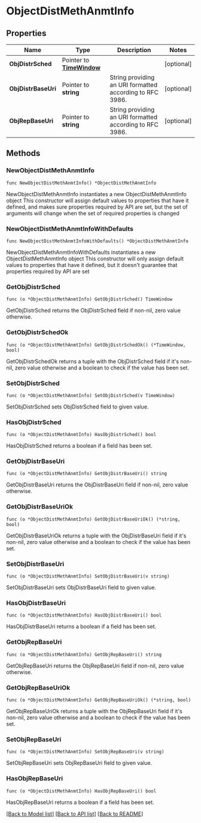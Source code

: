 # ObjectDistMethAnmtInfo

## Properties

Name | Type | Description | Notes
------------ | ------------- | ------------- | -------------
**ObjDistrSched** | Pointer to [**TimeWindow**](TimeWindow.md) |  | [optional] 
**ObjDistrBaseUri** | Pointer to **string** | String providing an URI formatted according to RFC 3986. | [optional] 
**ObjRepBaseUri** | Pointer to **string** | String providing an URI formatted according to RFC 3986. | [optional] 

## Methods

### NewObjectDistMethAnmtInfo

`func NewObjectDistMethAnmtInfo() *ObjectDistMethAnmtInfo`

NewObjectDistMethAnmtInfo instantiates a new ObjectDistMethAnmtInfo object
This constructor will assign default values to properties that have it defined,
and makes sure properties required by API are set, but the set of arguments
will change when the set of required properties is changed

### NewObjectDistMethAnmtInfoWithDefaults

`func NewObjectDistMethAnmtInfoWithDefaults() *ObjectDistMethAnmtInfo`

NewObjectDistMethAnmtInfoWithDefaults instantiates a new ObjectDistMethAnmtInfo object
This constructor will only assign default values to properties that have it defined,
but it doesn't guarantee that properties required by API are set

### GetObjDistrSched

`func (o *ObjectDistMethAnmtInfo) GetObjDistrSched() TimeWindow`

GetObjDistrSched returns the ObjDistrSched field if non-nil, zero value otherwise.

### GetObjDistrSchedOk

`func (o *ObjectDistMethAnmtInfo) GetObjDistrSchedOk() (*TimeWindow, bool)`

GetObjDistrSchedOk returns a tuple with the ObjDistrSched field if it's non-nil, zero value otherwise
and a boolean to check if the value has been set.

### SetObjDistrSched

`func (o *ObjectDistMethAnmtInfo) SetObjDistrSched(v TimeWindow)`

SetObjDistrSched sets ObjDistrSched field to given value.

### HasObjDistrSched

`func (o *ObjectDistMethAnmtInfo) HasObjDistrSched() bool`

HasObjDistrSched returns a boolean if a field has been set.

### GetObjDistrBaseUri

`func (o *ObjectDistMethAnmtInfo) GetObjDistrBaseUri() string`

GetObjDistrBaseUri returns the ObjDistrBaseUri field if non-nil, zero value otherwise.

### GetObjDistrBaseUriOk

`func (o *ObjectDistMethAnmtInfo) GetObjDistrBaseUriOk() (*string, bool)`

GetObjDistrBaseUriOk returns a tuple with the ObjDistrBaseUri field if it's non-nil, zero value otherwise
and a boolean to check if the value has been set.

### SetObjDistrBaseUri

`func (o *ObjectDistMethAnmtInfo) SetObjDistrBaseUri(v string)`

SetObjDistrBaseUri sets ObjDistrBaseUri field to given value.

### HasObjDistrBaseUri

`func (o *ObjectDistMethAnmtInfo) HasObjDistrBaseUri() bool`

HasObjDistrBaseUri returns a boolean if a field has been set.

### GetObjRepBaseUri

`func (o *ObjectDistMethAnmtInfo) GetObjRepBaseUri() string`

GetObjRepBaseUri returns the ObjRepBaseUri field if non-nil, zero value otherwise.

### GetObjRepBaseUriOk

`func (o *ObjectDistMethAnmtInfo) GetObjRepBaseUriOk() (*string, bool)`

GetObjRepBaseUriOk returns a tuple with the ObjRepBaseUri field if it's non-nil, zero value otherwise
and a boolean to check if the value has been set.

### SetObjRepBaseUri

`func (o *ObjectDistMethAnmtInfo) SetObjRepBaseUri(v string)`

SetObjRepBaseUri sets ObjRepBaseUri field to given value.

### HasObjRepBaseUri

`func (o *ObjectDistMethAnmtInfo) HasObjRepBaseUri() bool`

HasObjRepBaseUri returns a boolean if a field has been set.


[[Back to Model list]](../README.md#documentation-for-models) [[Back to API list]](../README.md#documentation-for-api-endpoints) [[Back to README]](../README.md)


